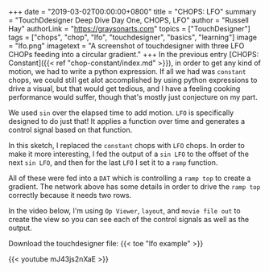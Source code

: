 +++
date = "2019-03-02T00:00:00+0800"
title = "CHOPS: LFO"
summary = "TouchDdesigner Deep Dive Day One, CHOPS, LFO"
author = "Russell Hay"
authorLink = "https://graysonarts.com"
topics = ["TouchDesigner"]
tags = ["chops", "chop", "lfo", "touchdesigner", "basics", "learning"]
image = "lfo.png"
imagetext = "A screenshot of touchdesigner with three LFO CHOPs feeding into a circular gradient."
+++
In the previous entry [CHOPS: Constant]({{< ref "chop-constant/index.md" >}}), in order to get any kind of motion, we had to write a python expression. If all we had was `constant` chops, we could still get alot accomplished by using python expressions to drive a visual, but that would get tedious, and I have a feeling cooking performance would suffer, though that's mostly just conjecture on my part.

We used `sin` over the elapsed time to add motion. `LFO` is specifically designed to do just that! It applies a function over time and generates a control signal based on that function.

In this sketch, I replaced the `constant` chops with `LFO` chops. In order to make it more interesting, I fed the output of a `sin LFO` to the offset of the next `sin LFO`, and then for the last `LFO` I set it to a `ramp` function.

All of these were fed into a `DAT` which is controlling a `ramp top` to create a gradient. The network above has some details in order to drive the `ramp top` correctly because it needs two rows.

In the video below, I'm using `Op Viewer`, `layout`, and `movie file out` to create the view so you can see each of the control signals as well as the output.

Download the touchdesigner file: {{< toe "lfo example" >}}

{{< youtube mJ43js2nXaE >}}